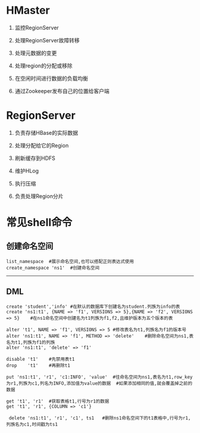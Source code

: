 # HMaster

 1) 监控RegionServer

2) 处理RegionServer故障转移

3) 处理元数据的变更

4) 处理region的分配或移除

5) 在空闲时间进行数据的负载均衡

6) 通过Zookeeper发布自己的位置给客户端

# RegionServer

1) 负责存储HBase的实际数据

2) 处理分配给它的Region

3) 刷新缓存到HDFS

4) 维护HLog

5) 执行压缩

6) 负责处理Region分片

# 常见shell命令

## 创建命名空间

```shell
list_namespace	#展示命名空间,也可以搭配正则表达式使用
create_namespace 'ns1'	#创建命名空间
```
---

## DML


```shell
create 'student','info'	#在默认的数据库下创建名为student.列族为info的表
create 'ns1:t1', {NAME => 'f1', VERSIONS => 5},{NAME => 'f2', VERSIONS => 5}	#在ns1命名空间中创建名为t1列族为f1,f2,且维护版本为五个版本的表

alter 't1', NAME => 'f1', VERSIONS => 5	#修改表名为t1,列族名为f1的版本号
alter 'ns1:t1', NAME => 'f1', METHOD => 'delete'	#删除命名空间为ns1,表名为t1,列族为f1的列族
alter 'ns1:t1', 'delete' => 'f1'

disable 't1'	#先禁用表t1
drop	't1'	#再删除t1

put 'ns1:t1', 'r1', 'c1:INFO', 'value'	#往命名空间为ns1,表名为t1,row_key为r1,列族为c1,列名为INFO,添加值为value的数据	#如果添加相同的值,就会覆盖掉之前的数据

get 't1', 'r1'	#获取表格t1,行号为r1的数据
get 't1', 'r1', {COLUMN => 'c1'}

 delete 'ns1:t1', 'r1', 'c1', ts1	#删除ns1命名空间下的t1表格中,行号为r1,列族名为c1,时间戳为ts1
```

